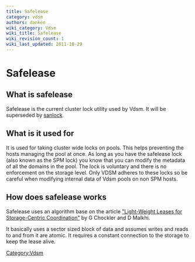 ```yaml
---
title: Safelease
category: vdsm
authors: danken
wiki_category: Vdsm
wiki_title: Safelease
wiki_revision_count: 1
wiki_last_updated: 2011-10-29
---
```


# Safelease

## What is safelease

Safelease is the current cluster lock utility used by Vdsm. It will be superseded by [sanlock](sanlock).

## What is it used for

It is used for taking cluster wide locks on pools. This helps preventing the hosts managing the pool at once. As long as you have the safelease lock (also known as the SPM lock) you know that you can modify the metadata of all the domains in the pool. The lock is voluntary and there is no enforcement on the storage level. Only VDSM adheres to these locks so be careful when modifying internal data of Vdsm pools on non SPM hosts.

## How does safelease works

Safelease uses an algorithm base on the article ["Light-Weight Leases for Storage-Centric Coordination"](http://www.springerlink.com/index/x1155p2744917647.pdf) by G Chockler and D Malkhi.

It basically uses a sector sized block of data and assumes writes and reads to and from it are atomic. It requires a constant connection to the storage to keep the lease alive.

<Category:Vdsm>
